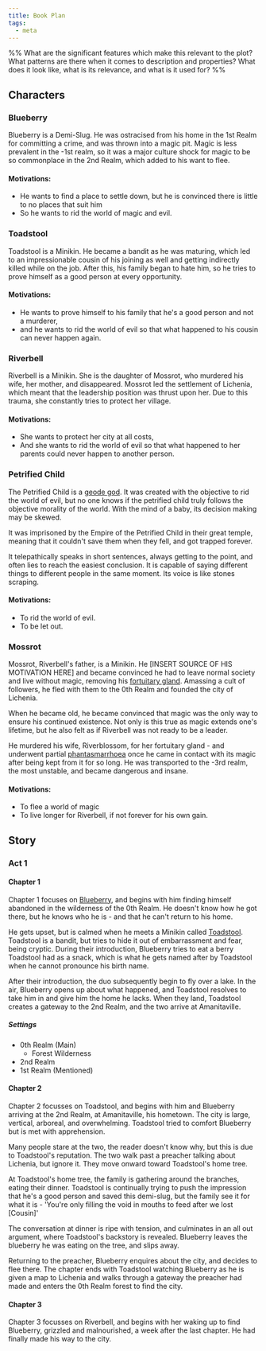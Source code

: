 ```yaml
---
title: Book Plan
tags:
  - meta
---
```

%%
What are the significant features which make this relevant to the plot?
What patterns are there when it comes to description and properties?
What does it look like, what is its relevance, and what is it used for?
%%
## Characters
### Blueberry
Blueberry is a Demi-Slug. He was ostracised from his home in the 1st Realm for committing a crime, and was thrown into a magic pit. Magic is less prevalent in the -1st realm, so it was a major culture shock for magic to be so commonplace in the 2nd Realm, which added to his want to flee.
#### Motivations:
- He wants to find a place to settle down, but he is convinced there is little to no places that suit him
- So he wants to rid the world of magic and evil.
### Toadstool
Toadstool is a Minikin. He became a bandit as he was maturing, which led to an impressionable cousin of his joining as well and getting indirectly killed while on the job. After this, his family began to hate him, so he tries to prove himself as a good person at every opportunity.
#### Motivations:
- He wants to prove himself to his family that he's a good person and not a murderer,
- and he wants to rid the world of evil so that what happened to his cousin can never happen again.
### Riverbell
Riverbell is a Minikin. She is the daughter of Mossrot, who murdered his wife, her mother, and disappeared. Mossrot led the settlement of Lichenia, which meant that the leadership position was thrust upon her. Due to this trauma, she constantly tries to protect her village.
#### Motivations:
- She wants to protect her city at all costs,
- And she wants to rid the world of evil so that what happened to her parents could never happen to another person.
### Petrified Child
The Petrified Child is a [geode god](phenomena/geode-god.md). It was created with the objective to rid the world of evil, but no one knows if the petrified child truly follows the objective morality of the world. With the mind of a baby, its decision making may be skewed.

It was imprisoned by the Empire of the Petrified Child in their great temple, meaning that it couldn't save them when they fell, and got trapped forever.

It telepathically speaks in short sentences, always getting to the point, and often lies to reach the easiest conclusion. It is capable of saying different things to different people in the same moment. Its voice is like stones scraping.
#### Motivations:
- To rid the world of evil.
- To be let out.
### Mossrot
Mossrot, Riverbell's father, is a Minikin. He \[INSERT SOURCE OF HIS MOTIVATION HERE\] and became convinced he had to leave normal society and live without magic, removing his [fortuitary gland](phenomena/fortuitary-gland.md). Amassing a cult of followers, he fled with them to the 0th Realm and founded the city of Lichenia.

When he became old, he became convinced that magic was the only way to ensure his continued existence. Not only is this true as magic extends one's lifetime, but he also felt as if Riverbell was not ready to be a leader.

He murdered his wife, Riverblossom, for her fortuitary gland - and underwent partial [phantasmarrhoea](phenomena/phantasmarrhoea.md) once he came in contact with its magic after being kept from it for so long. He was transported to the -3rd realm, the most unstable, and became dangerous and insane.
#### Motivations:
- To flee a world of magic
- To live longer for Riverbell, if not forever for his own gain.
## Story
### Act 1
#### Chapter 1
Chapter 1 focuses on [Blueberry](characters/blueberry.md), and begins with him finding himself abandoned in the wilderness of the 0th Realm. He doesn't know how he got there, but he knows who he is - and that he can't return to his home.

He gets upset, but is calmed when he meets a Minikin called [Toadstool](characters/toadstool.md). Toadstool is a bandit, but tries to hide it out of embarrassment and fear, being cryptic. During their introduction, Blueberry tries to eat a berry Toadstool had as a snack, which is what he gets named after by Toadstool when he cannot pronounce his birth name.

After their introduction, the duo subsequently begin to fly over a lake. In the air, Blueberry opens up about what happened, and Toadstool resolves to take him in and give him the home he lacks. When they land, Toadstool creates a gateway to the 2nd Realm, and the two arrive at Amanitaville.
##### Settings
- 0th Realm (Main)
	- Forest Wilderness
- 2nd Realm
- 1st Realm (Mentioned)
#### Chapter 2
Chapter 2 focusses on Toadstool, and begins with him and Blueberry arriving at the 2nd Realm, at Amanitaville, his hometown. The city is large, vertical, arboreal, and overwhelming. Toadstool tried to comfort Blueberry but is met with apprehension.

Many people stare at the two, the reader doesn't know why, but this is due to Toadstool's reputation. The two walk past a preacher talking about Lichenia, but ignore it. They move onward toward Toadstool's home tree.

At Toadstool's home tree, the family is gathering around the branches, eating their dinner. Toadstool is continually trying to push the impression that he's a good person and saved this demi-slug, but the family see it for what it is - 'You're only filling the void in mouths to feed after we lost \[Cousin\]'

The conversation at dinner is ripe with tension, and culminates in an all out argument, where Toadstool's backstory is revealed. Blueberry leaves the blueberry he was eating on the tree, and slips away.

Returning to the preacher, Blueberry enquires about the city, and decides to flee there. The chapter ends with Toadstool watching Blueberry as he is given a map to Lichenia and walks through a gateway the preacher had made and enters the 0th Realm forest to find the city.

#### Chapter 3
Chapter 3 focusses on Riverbell, and begins with her waking up to find Blueberry, grizzled and malnourished, a week after the last chapter. He had finally made his way to the city.